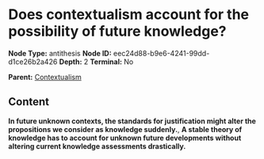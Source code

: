 # Does contextualism account for the possibility of future knowledge?

**Node Type:** antithesis
**Node ID:** eec24d88-b9e6-4241-99dd-d1ce26b2a426
**Depth:** 2
**Terminal:** No

**Parent:** [Contextualism](contextualism.md)

## Content

**In future unknown contexts, the standards for justification might alter the propositions we consider as knowledge suddenly.**, **A stable theory of knowledge has to account for unknown future developments without altering current knowledge assessments drastically.**
